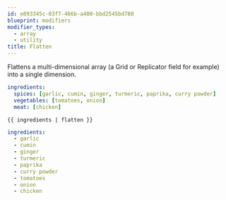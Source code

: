 ```yaml
---
id: e893345c-03f7-466b-a400-bbd2545bd780
blueprint: modifiers
modifier_types:
  - array
  - utility
title: Flatten
---
```

Flattens a multi-dimensional array (a Grid or Replicator field for example) into a single dimension.

```yaml
ingredients:
  spices: [garlic, cumin, ginger, turmeric, paprika, curry powder]
  vegetables: [tomatoes, onion]
  meat: [chicken]
```

```
{{ ingredients | flatten }}
```

```yaml
ingredients:
  - garlic
  - cumin
  - ginger
  - turmeric
  - paprika
  - curry powder
  - tomatoes
  - onion
  - chicken
```
